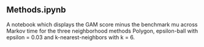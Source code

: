 ## Methods.ipynb
A notebook which displays the GAM score minus the benchmark mu across Markov time for the three neighborhood methods Polygon, epsilon-ball with epsilon = 0.03 and k-nearest-neighbors with k = 6.
